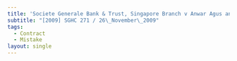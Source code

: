 ```yaml
---
title: 'Societe Generale Bank & Trust, Singapore Branch v Anwar Agus and Others'
subtitle: "[2009] SGHC 271 / 26\_November\_2009"
tags:
  - Contract
  - Mistake
layout: single
---
```


